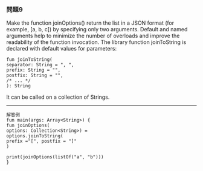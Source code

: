 ### 問題9

Make the function joinOptions() return the list in a JSON format (for example, [a, b, c]) by specifying only two arguments.
Default and named arguments help to minimize the number of overloads and improve the readability of the function invocation. The library function joinToString is declared with default values for parameters:
    
    fun joinToString(
    separator: String = ", ",
    prefix: String = "",
    postfix: String = "",
    /* ... */
    ): String
It can be called on a collection of Strings.

---
    解答例
    fun main(args: Array<String>) {
    fun joinOptions(
    options: Collection<String>) =
    options.joinToString(
    prefix ="[", postfix = "]"
    )
    
    print(joinOptions(listOf("a", "b")))
    }